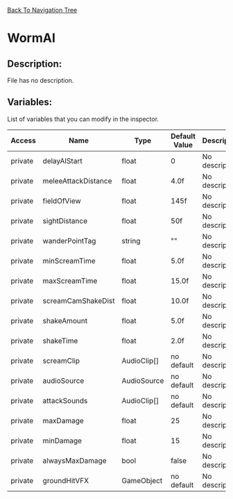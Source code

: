 [Back To Navigation Tree](https://wesleywh.github.io/GameDevRepo/docs/navigation.html)
# WormAI

## Description:
File has no description.

## Variables:
List of variables that you can modify in the inspector.

|Access|Name|Type|Default Value|Description|
|---|---|---|---|---|
|private|delayAIStart|float|0|No description.|
|private|meleeAttackDistance|float|4.0f|No description.|
|private|fieldOfView|float|145f|No description.|
|private|sightDistance|float|50f|No description.|
|private|wanderPointTag|string|""|No description.|
|private|minScreamTime|float|5.0f|No description.|
|private|maxScreamTime|float|15.0f|No description.|
|private|screamCamShakeDist|float|10.0f|No description.|
|private|shakeAmount|float|5.0f|No description.|
|private|shakeTime|float|2.0f|No description.|
|private|screamClip|AudioClip[]|no default|No description.|
|private|audioSource|AudioSource|no default|No description.|
|private|attackSounds|AudioClip[]|no default|No description.|
|private|maxDamage|float|25|No description.|
|private|minDamage|float|15|No description.|
|private|alwaysMaxDamage|bool|false|No description.|
|private|groundHitVFX|GameObject|no default|No description.|
